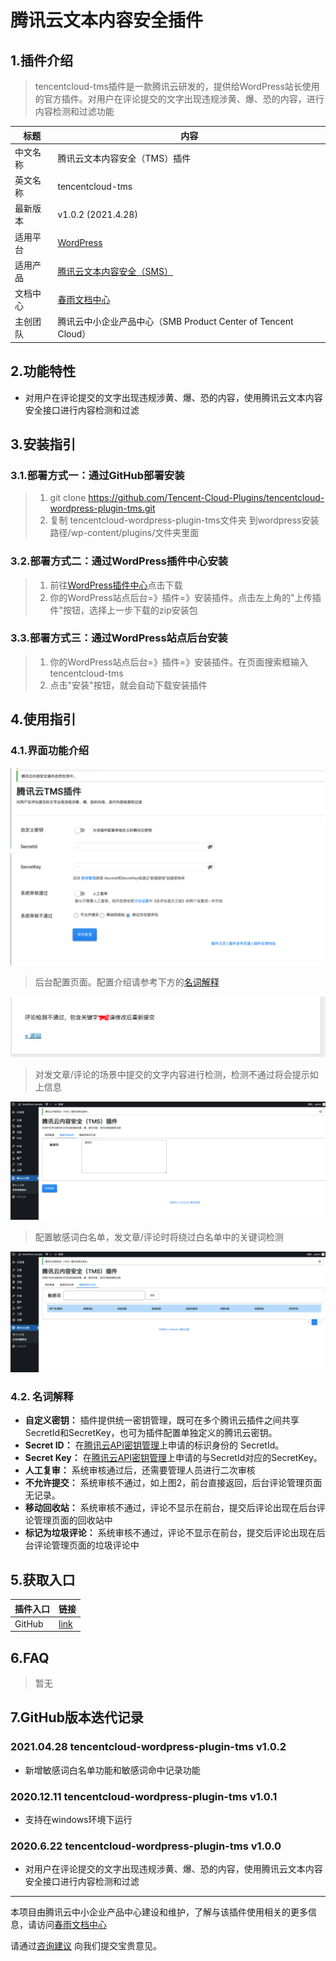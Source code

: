 # 腾讯云文本内容安全插件

## 1.插件介绍
> tencentcloud-tms插件是一款腾讯云研发的，提供给WordPress站长使用的官方插件。对用户在评论提交的文字出现违规涉黄、爆、恐的内容，进行内容检测和过滤功能

| 标题       | 内容                                                         |
| ---------- | ------------------------------------------------------------ |
| 中文名称     | 腾讯云文本内容安全（TMS）插件                                         |
| 英文名称   | tencentcloud-tms                                       |
| 最新版本   | v1.0.2 (2021.4.28)                                           |
| 适用平台 | [WordPress](https://wordpress.org/)                             |
| 适用产品 | [腾讯云文本内容安全（SMS）](https://cloud.tencent.com/product/tms)   |
| 文档中心   | [春雨文档中心](https://openapp.qq.com/docs/Wordpress/tms.html) |
| 主创团队   | 腾讯云中小企业产品中心（SMB Product Center of Tencent Cloud）    |

## 2.功能特性

- 对用户在评论提交的文字出现违规涉黄、爆、恐的内容，使用腾讯云文本内容安全接口进行内容检测和过滤

## 3.安装指引

### 3.1.部署方式一：通过GitHub部署安装

> 1. git clone https://github.com/Tencent-Cloud-Plugins/tencentcloud-wordpress-plugin-tms.git
> 2. 复制 tencentcloud-wordpress-plugin-tms文件夹 到wordpress安装路径/wp-content/plugins/文件夹里面

### 3.2.部署方式二：通过WordPress插件中心安装
> 1. 前往[WordPress插件中心](https://wordpress.org/plugins/tencentcloud-tms)点击下载
> 2. 你的WordPress站点后台=》插件=》安装插件。点击左上角的"上传插件"按钮，选择上一步下载的zip安装包

### 3.3.部署方式三：通过WordPress站点后台安装
> 1. 你的WordPress站点后台=》插件=》安装插件。在页面搜索框输入tencentcloud-tms
> 2. 点击"安装"按钮，就会自动下载安装插件

## 4.使用指引

### 4.1.界面功能介绍

![](./images/tms1.png)
> 后台配置页面。配置介绍请参考下方的[名词解释](#_4-2-名词解释)

![](./images/tms2.png)
>对发文章/评论的场景中提交的文字内容进行检测，检测不通过将会提示如上信息

![](./images/tms3.png)
>配置敏感词白名单，发文章/评论时将绕过白名单中的关键词检测

![](./images/tms4.png)
### 4.2. 名词解释
- **自定义密钥：** 插件提供统一密钥管理，既可在多个腾讯云插件之间共享SecretId和SecretKey，也可为插件配置单独定义的腾讯云密钥。
- **Secret ID：** 在[腾讯云API密钥管理](https://console.cloud.tencent.com/cam/capi)上申请的标识身份的 SecretId。
- **Secret Key：** 在[腾讯云API密钥管理](https://console.cloud.tencent.com/cam/capi)上申请的与SecretId对应的SecretKey。
- **人工复审：** 系统审核通过后，还需要管理人员进行二次审核
- **不允许提交：** 系统审核不通过，如上图2，前台直接返回，后台评论管理页面无记录。
- **移动回收站：** 系统审核不通过，评论不显示在前台，提交后评论出现在后台评论管理页面的回收站中
- **标记为垃圾评论：** 系统审核不通过，评论不显示在前台，提交后评论出现在后台评论管理页面的垃圾评论中


## 5.获取入口

| 插件入口          | 链接                                                         |
| ----------------- | ------------------------------------------------------------ |
| GitHub            | [link](https://github.com/Tencent-Cloud-Plugins/tencentcloud-wordpress-plugin-tms)   |

## 6.FAQ

> 暂无

## 7.GitHub版本迭代记录
### 2021.04.28 tencentcloud-wordpress-plugin-tms v1.0.2
- 新增敏感词白名单功能和敏感词命中记录功能

### 2020.12.11 tencentcloud-wordpress-plugin-tms v1.0.1
- 支持在windows环境下运行

### 2020.6.22 tencentcloud-wordpress-plugin-tms v1.0.0
- 对用户在评论提交的文字出现违规涉黄、爆、恐的内容，使用腾讯云文本内容安全接口进行内容检测和过滤
---
本项目由腾讯云中小企业产品中心建设和维护，了解与该插件使用相关的更多信息，请访问[春雨文档中心](https://openapp.qq.com/docs/Wordpress/tms.html) 

请通过[咨询建议](https://support.qq.com/products/164613) 向我们提交宝贵意见。